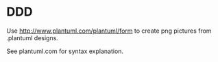 # DDD

Use http://www.plantuml.com/plantuml/form to create png pictures from .plantuml designs.

See plantuml.com for syntax explanation.